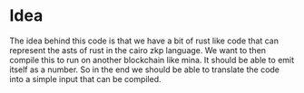 # Idea

The idea behind this code is that we have a bit of rust like code that
can represent the asts of rust in the cairo zkp language.
We want to then compile this to run on another blockchain like mina.
It should be able to emit itself as a number.
So in the end we should be able to translate the code into a simple input that can be compiled.
